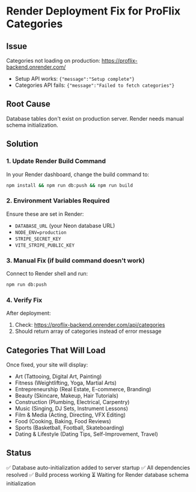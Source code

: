 # Render Deployment Fix for ProFlix Categories

## Issue
Categories not loading on production: https://proflix-backend.onrender.com/
- Setup API works: `{"message":"Setup complete"}`
- Categories API fails: `{"message":"Failed to fetch categories"}`

## Root Cause
Database tables don't exist on production server. Render needs manual schema initialization.

## Solution

### 1. Update Render Build Command
In your Render dashboard, change the build command to:
```bash
npm install && npm run db:push && npm run build
```

### 2. Environment Variables Required
Ensure these are set in Render:
- `DATABASE_URL` (your Neon database URL)
- `NODE_ENV=production`
- `STRIPE_SECRET_KEY`
- `VITE_STRIPE_PUBLIC_KEY`

### 3. Manual Fix (if build command doesn't work)
Connect to Render shell and run:
```bash
npm run db:push
```

### 4. Verify Fix
After deployment:
1. Check: https://proflix-backend.onrender.com/api/categories
2. Should return array of categories instead of error message

## Categories That Will Load
Once fixed, your site will display:
- Art (Tattooing, Digital Art, Painting)
- Fitness (Weightlifting, Yoga, Martial Arts)
- Entrepreneurship (Real Estate, E-commerce, Branding)
- Beauty (Skincare, Makeup, Hair Tutorials)
- Construction (Plumbing, Electrical, Carpentry)
- Music (Singing, DJ Sets, Instrument Lessons)
- Film & Media (Acting, Directing, VFX Editing)
- Food (Cooking, Baking, Food Reviews)
- Sports (Basketball, Football, Skateboarding)
- Dating & Lifestyle (Dating Tips, Self-Improvement, Travel)

## Status
✅ Database auto-initialization added to server startup
✅ All dependencies resolved
✅ Build process working
⏳ Waiting for Render database schema initialization